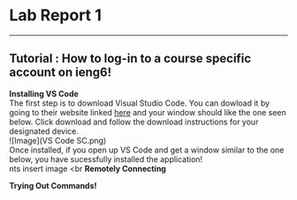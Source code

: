 # Lab Report 1 <br>

---

## Tutorial : How to log-in to a course specific account on ieng6! <br>

**Installing VS Code** <br>
The first step is to download Visual Studio Code. You can dowload it by going to their website linked [here](https://code.visualstudio.com/) and your window should like the one seen below. Click download and follow the download instructions for your designated device.  <br>
![Image](VS Code SC.png) <br>
Once installed, if you open up VS Code and get a window similar to the one below, you have sucessfully installed the application! <br>
nts insert image <br
**Remotely Connecting** <br>

**Trying Out Commands!** <br>

